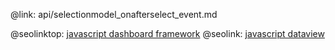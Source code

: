 @link: api/selectionmodel_onafterselect_event.md

@seolinktop: [javascript dashboard framework](https://webix.com)
@seolink: [javascript dataview](https://webix.com/widget/dataview/)